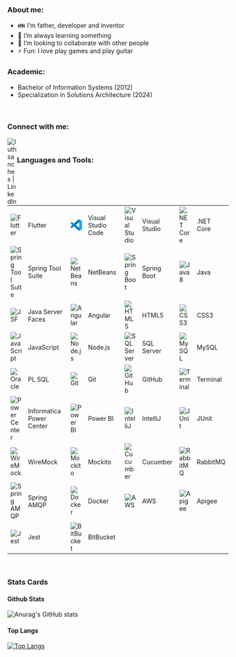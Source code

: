 ### About me:
- 👪 I’m father, developer and inventor
- 🌱 I’m always learning something
- 👯 I’m looking to collaborate with other people
- ⚡ Fun: I love play games and play guitar

### Academic: 
- Bachelor of Information Systems (2012)
- Specialization in Solutions Architecture (2024)
 
<br />

### Connect with me:

[<img align="left" alt="luthsanches | LinkedIn" width="22px" src="https://cdn.jsdelivr.net/npm/simple-icons@v3/icons/linkedin.svg" />][linkedin]


<br />

### Languages and Tools:


<table border="0">
<tr>
    <td><img align="left" alt="Flutter" width="26px" src="https://miro.medium.com/max/1000/1*ilC2Aqp5sZd1wi0CopD1Hw.png"></td>
    <td>Flutter</td>
    <td><img align="left" alt="Visual Studio Code" width="26px" src="https://raw.githubusercontent.com/github/explore/80688e429a7d4ef2fca1e82350fe8e3517d3494d/topics/visual-studio-code/visual-studio-code.png"></td>
    <td>Visual Studio Code</td>
    <td><img align="left" alt="Visual Studio" width="26px" src="https://th.bing.com/th/id/OIP.zZ3PAHMT2YQGpTW783sC9gHaFy?pid=Api&rs=1"></td>
    <td>Visual Studio</td>
    <td><img align="left" alt=".NET Core" width="26px" src="https://upload.wikimedia.org/wikipedia/commons/thumb/e/ee/.NET_Core_Logo.svg/1200px-.NET_Core_Logo.svg.png"></td>
    <td>.NET Core</td>  
<tr>
    <td><img align="left" alt="Spring Tool Suite" width="26px" src="https://encrypted-tbn0.gstatic.com/images?q=tbn%3AANd9GcRRtQyXi1necbFlJOetK3_3MHaLeHDGZ-C3pw&usqp=CAU" /></td>
    <td>Spring Tool Suite</td>
    <td><img align="left" alt="NetBeans" width="26px" src="https://miro.medium.com/max/400/1*XPf1OhlUMgbo39OhroBMyA.png" /></td>
    <td>NetBeans</td>
    <td><img align="left" alt="Spring Boot" width="26px" src="https://klauslaube.com.br/static/53761801e751a743e9d088f6a0383f9a/spring-boot-project-logo.png" /></td>
    <td>Spring Boot</td>
    <td><img align="left" alt="Java 8" width="26px" src="https://img2.gratispng.com/20180517/zve/kisspng-java-programmer-computer-programming-logo-5afe2f1dcf9897.0745314915266076458503.jpg" /></td>
    <td>Java</td>
</tr>
<tr>
    <td><img align="left" alt="JSF" width="26px" src="https://cdn2.auth0.com/blog/boot-faces/jsf-logo.png" /></td>
    <td>Java Server Faces</td>
    <td><img align="left" alt="Angular" width="26px" src="https://angular.io/assets/images/logos/angularjs/AngularJS-Shield.svg" /></td>
    <td>Angular</td>
    <td><img align="left" alt="HTML5" width="26px" src="https://logodownload.org/wp-content/uploads/2016/10/html5-logo-10.png" /></td>
    <td>HTML5</td>
    <td><img align="left" alt="CSS3" width="26px" src="https://img2.gratispng.com/20180816/rcw/kisspng-cascading-style-sheets-logo-clip-art-css3-html-5b7617f67bd3d6.3499284915344660385072.jpg" /></td>
    <td>CSS3</td>
</tr>
<tr>
    <td><img align="left" alt="JavaScript" width="26px" src="https://p1.hiclipart.com/preview/951/574/485/react-logo-javascript-redux-vuejs-angular-angularjs-expressjs-front-and-back-ends-png-clipart.jpg" /></td>
    <td>JavaScript</td>
    <td><img align="left" alt="Node.js" width="26px" src="https://banner2.cleanpng.com/20180425/jrw/ave9tlfdy.webp" /></td>
    <td>Node.js</td>
    <td><img align="left" alt="SQL Server" width="26px" src="https://img2.gratispng.com/20180705/jhx/kisspng-microsoft-sql-server-computer-servers-dblink-5b3ea014e90550.0487060715308308689545.jpg" /></td>
    <td>SQL Server</td>
    <td><img align="left" alt="MySQL" width="26px" src="https://img2.gratispng.com/20180803/bkf/kisspng-logo-mysql-database-phpmyadmin-mysql-digital-agency-maidenhead-web-agency-uk-5b6475c3513438.3209368415333104033326.jpg" /></td>
    <td>MySQL</td>
</tr>
<tr>
    <td><img align="left" alt="Oracle" width="26px" src="https://miro.medium.com/max/510/1*gXwiO-F1wgyeykGFnQ1iIg.png" /></td>
    <td>PL SQL</td>
    <td><img align="left" alt="Git" width="26px" src="https://img2.gratispng.com/20180824/xrj/kisspng-computer-icons-pro-git-portable-network-graphics-i-git-book-pro-git-app-app-5b80546c0b1311.5417567715351368760454.jpg" /></td>
    <td>Git</td>
    <td><img align="left" alt="GitHub" width="26px" src="https://i.pinimg.com/originals/b1/5e/ed/b15eedbdafbbdbca3249e3942f4faf3b.png" /></td>
    <td>GitHub</td>
    <td><img align="left" alt="Terminal" width="26px" src="https://w7.pngwing.com/pngs/981/872/png-transparent-computer-terminal-computer-icons-linux-console-terminal-emulator-linux-logo-desktop-wallpaper-linux-thumbnail.png" /></td>
    <td>Terminal</td>
</tr>
<tr>
    <td><img align="left" alt="Power Center" width="26px" src="https://software-advice.imgix.net/managed/products/logos/logo_final_2.jpg?auto=format&w=310" /></td>
    <td>Informatica Power Center</td>
    <td><img align="left" alt="Power BI" width="26px" src="https://img2.gratispng.com/20180920/zgq/kisspng-power-bi-business-intelligence-power-pivot-data-vi-5ba3629a15bc37.199013361537434266089.jpg" /></td>
    <td>Power BI</td>
    <td><img align="left" alt="IntelliJ" width="26px" src="https://e7.pngegg.com/pngimages/788/545/png-clipart-ij-logo-with-black-blue-red-and-orange-background-intellij-idea-logo-icons-logos-emojis-tech-companies.png" /></td>
    <td>IntelliJ</td>
    <td><img align="left" alt="JUnit" width="26px" src="https://user-images.githubusercontent.com/33158051/103466459-7524de80-4d13-11eb-96ba-f13e5409a18a.png" /></td>
    <td>JUnit</td>
</tr>
<tr>
    <td><img align="left" alt="WireMock" width="26px" src="https://wiremock.org/images/shortLogo.png" /></td>
    <td>WireMock</td>
    <td><img align="left" alt="Mockito" width="26px" src="https://joaoarthurbm.github.io/arqsoft-blog/posts/mockito/mockito-logo.png" /></td>
    <td>Mockito</td>
    <td><img align="left" alt="Cucumber" width="26px" src="https://w7.pngwing.com/pngs/218/827/png-transparent-cucumber-behavior-driven-development-selenium-java-virtual-machine-cucumber.png" /></td>
    <td>Cucumber</td>
    <td><img align="left" alt="RabbitMQ" width="26px" src="https://pbs.twimg.com/profile_images/1223261138059780097/eH73w5lN_400x400.jpg" /></td>
    <td>RabbitMQ</td>
    
</tr>
<tr>
    <td><img align="left" alt="Spring AMQP" width="26px" src="https://www.amqp.org/sites/amqp.org/themes/genesis_amqp/images/showreel/logo.png" /></td>
    <td>Spring AMQP</td>
    <td><img align="left" alt="Docker" width="26px" src="https://www.docker.com/wp-content/uploads/2021/10/Moby-logo-sm.png" /></td>
    <td>Docker</td>
    <td><img align="left" alt="AWS" width="26px" src="https://logospng.org/wp-content/uploads/amazon-web-services.png" /></td>
    <td>AWS</td>
    <td><img align="left" alt="Apigee" width="26px" src="https://daston.com/wp-content/uploads/2022/05/Apigee.png" /></td>
    <td>Apigee</td>
</tr>
<tr>
    <td><img align="left" alt="Jest" width="26px" src="https://e7.pngegg.com/pngimages/755/519/png-clipart-jest-logo-tech-companies-thumbnail.png" /></td>
    <td>Jest</td>
    <td><img align="left" alt="BitBucket" width="26px" src="https://encrypted-tbn0.gstatic.com/images?q=tbn:ANd9GcSOS0n_DK81yq4wx61fxrVNj-fGXoJg5C0COQ&s" /></td>
    <td>BitBucket</td>

    
    
</tr>
</table>

<br />

### Stats Cards

#### Github Stats

![Anurag's GitHub stats](https://github-readme-stats.vercel.app/api?username=luthsanches&show_icons=true)

#### Top Langs

[![Top Langs](https://github-readme-stats.vercel.app/api/top-langs/?username=luthsanches)](https://github.com/anuraghazra/github-readme-stats)

[linkedin]: https://www.linkedin.com/in/luth-de-menezes-sanches-61451b4a/
